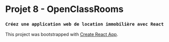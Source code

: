 # Projet 8 - OpenClassRooms

### `Créez une application web de location immobilière avec React`

This project was bootstrapped with [Create React App](https://github.com/facebook/create-react-app).